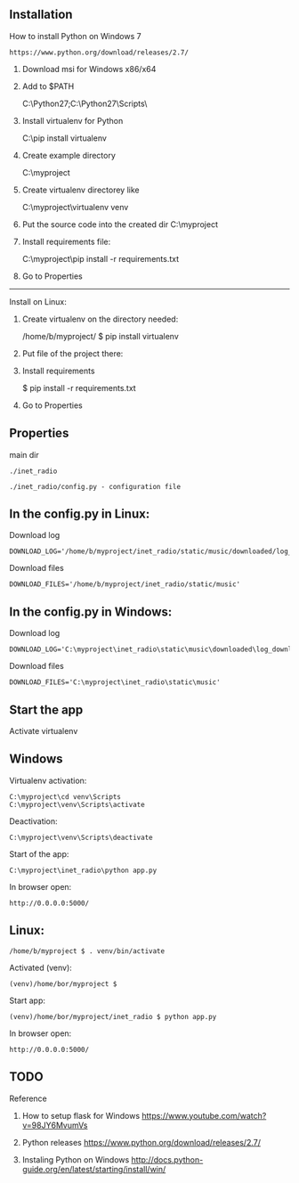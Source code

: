 Installation 
------------


How to install Python on Windows 7

    https://www.python.org/download/releases/2.7/

1. Download msi for Windows x86/x64

2. Add to $PATH

    C:\Python27\;C:\Python27\Scripts\

3. Install virtualenv for Python

    C:\pip install virtualenv 

4. Create example directory

    C:\myproject

5. Create virtualenv directorey like

    C:\myproject\virtualenv venv

6. Put the source code into the created dir C:\myproject

7. Install requirements file: 

    C:\myproject\pip install -r requirements.txt

8. Go to Properties




------------
Install on Linux: 

1. Create virtualenv on the directory needed:

    /home/b/myproject/ $ pip install virtualenv

2. Put file of the project there: 

3. Install requirements 

    $ pip install -r requirements.txt

4. Go to Properties



Properties 
------------

main dir 

    ./inet_radio  

    ./inet_radiо/config.py - configuration file


## In the config.py in Linux: 

Download log
    
    DOWNLOAD_LOG='/home/b/myproject/inet_radio/static/music/downloaded/log_downloaded.txt'


Download files 
    
    DOWNLOAD_FILES='/home/b/myproject/inet_radio/static/music'



## In the config.py in Windows: 

Download log
    
    DOWNLOAD_LOG='C:\myproject\inet_radio\static\music\downloaded\log_downloaded.txt'

Download files 
    
    DOWNLOAD_FILES='C:\myproject\inet_radio\static\music'




Start the app
-------------

Activate virtualenv


## Windows 
Virtualenv activation:

    C:\myproject\cd venv\Scripts
    C:\myproject\venv\Scripts\activate

Deactivation:

    C:\myproject\venv\Scripts\deactivate

Start of the app: 

    C:\myproject\inet_radio\python app.py 

In browser open: 

    http://0.0.0.0:5000/



## Linux: 

    /home/b/myproject $ . venv/bin/activate 

Activated (venv): 

    (venv)/home/bor/myproject $ 

Start app: 

    (venv)/home/bor/myproject/inet_radio $ python app.py 

In browser open:

    http://0.0.0.0:5000/




TODO
---------

Reference

1. How to setup flask for Windows
https://www.youtube.com/watch?v=98JY6MvumVs

2. Python releases
https://www.python.org/download/releases/2.7/

3. Instaling Python on Windows
http://docs.python-guide.org/en/latest/starting/install/win/




